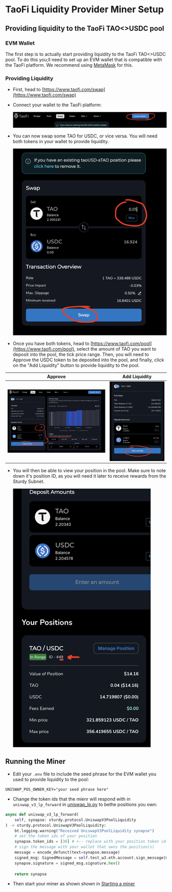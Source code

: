 # TaoFi Liquidity Provider Miner Setup

## Providing liquidity to the TaoFi TAO<>USDC pool

### EVM Wallet
The first step is to actually start providing liquidity to the TaoFi TAO<>USDC pool. To do this you;ll need to set up an EVM wallet that is compatible with the TaoFi platform. 
We recommend using [MetaMask](https://metamask.io/) for this.

### Providing Liquidity
- First, head to [https://www.taofi.com/swap](https://www.taofi.com/swap)
- Connect your wallet to the TaoFi platform:

    ![wallet](../assets/taofi_connect.png)
- You can now swap some TAO for USDC, or vice versa. You will need both tokens in your wallet to provide liquidity.

    ![swap](../assets/swap.png)

- Once you have both tokens, head to [https://www.taofi.com/pool](https://www.taofi.com/pool), select the amount of TAO you want to deposit into the pool, the tick price range. Then, you will need to Approve the USDC token to be deposited into the pool, and finally, click on the "Add Liquidity" button to provide liquidity to the pool.

Approve             |  Add Liquidity
:-------------------------:|:-------------------------:
 ![approve](../assets/approve.png) | ![add_liquidity](../assets/liquidity.png)

- You will then be able to view your position in the pool. Make sure to note down it's position ID, as you will need it later to receive rewards from the Sturdy Subnet.

    ![position](../assets/position.png)

## Running the Miner
- Edit your `.env` file to include the seed phrase for the EVM wallet you used to provide liquidity to the pool:

```plaintext
UNISWAP_POS_OWNER_KEY="your seed phrase here"
```
- Change the token ids that the mienr will respond with in `uniswap_v3_lp_forward` in [uniswap_lp.py](../neurons/uniswap_lp.py) to bethe positions you own:
```python
async def uniswap_v3_lp_forward(
    self, synapse: sturdy.protocol.UniswapV3PoolLiquidity
) -> sturdy.protocol.UniswapV3PoolLiquidity:
    bt.logging.warning("Received UniswapV3PoolLiquidity synapse")
    # set the token ids of your position
    synapse.token_ids = [36] # <-- replace with your position token id(s)
    # sign the message with your wallet that owns the position(s)
    message = encode_defunct(text=synapse.message)
    signed_msg: SignedMessage = self.test_w3.eth.account.sign_message(message, private_key=self.uniswap_pos_owner_key)
    synapse.signature = signed_msg.signature.hex()

    return synapse
```
- Then start your miner as shown shown in [Starting a miner](miner.md#starting-a-miner)